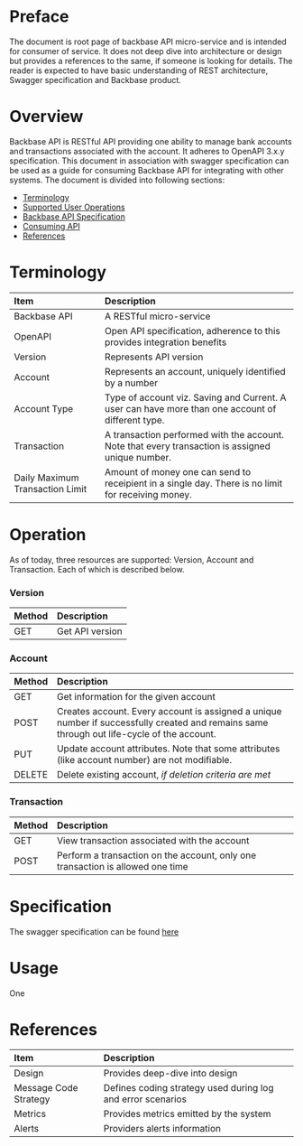 # Preface

The document is root page of backbase API micro-service and is intended for consumer of service. It does not deep dive into architecture or design but provides a references to the same, if someone is looking for details. The reader is expected to have basic understanding of REST architecture, Swagger specification and Backbase product.

# Overview

Backbase API is RESTful API providing one ability to manage bank accounts and transactions associated with the account. It adheres to OpenAPI 3.x.y specification. This document in association with swagger specification can be used as a guide for consuming Backbase API for integrating with other systems. The document is divided into following sections:

* [Terminology](#terminology)
* [Supported User Operations](#operation)
* [Backbase API Specification](#specification)
* [Consuming API](#usage)
* [References](#references)

# Terminology

| **Item**                        | **Description**                                                                                    |
|:--------------------------------|:---------------------------------------------------------------------------------------------------|
| Backbase API                    | A RESTful micro-service                                                                            |
| OpenAPI                         | Open API specification, adherence to this provides integration benefits                            |
| Version                         | Represents API version                                                                             |
| Account                         | Represents an account, uniquely identified by a number                                             |
| Account Type                    | Type of account viz. Saving and Current. A user can have more than one account of different type.  |
| Transaction                     | A transaction performed with the account. Note that every transaction is assigned unique number.   |
| Daily Maximum Transaction Limit | Amount of money one can send to receipient in a single day. There is no limit for receiving money. |

# Operation

As of today, three resources are supported: Version, Account and Transaction. Each of which is described below.

### Version

| **Method** | **Description** |
|:-----------|:----------------|
| GET        | Get API version |

### Account

| **Method** | **Description**                                                                                                                            |
|:-----------|:-------------------------------------------------------------------------------------------------------------------------------------------|
| GET        | Get information for the given account                                                                                                      |
| POST       | Creates account. Every account is assigned a unique number if successfully created and remains same through out life-cycle of the account. |
| PUT        | Update account attributes. Note that some attributes (like account number) are not modifiable.                                             |
| DELETE     | Delete existing account, _if deletion criteria are met_                                                                                    |

### Transaction

| **Method** | **Description**                                                                |
|:-----------|:-------------------------------------------------------------------------------|
| GET        | View transaction associated with the account                                   |
| POST       | Perform a transaction on the account, only one transaction is allowed one time |

# Specification

The swagger specification can be found [here](http://localhost:8080/backbase/v1/swagger-ui/index.html)

# Usage

One

# References

**Item** | **Description** 
:--- | :---
Design | Provides deep-dive into design
Message Code Strategy | Defines coding strategy used during log and error scenarios
Metrics | Provides metrics emitted by the system
Alerts | Providers alerts information 
